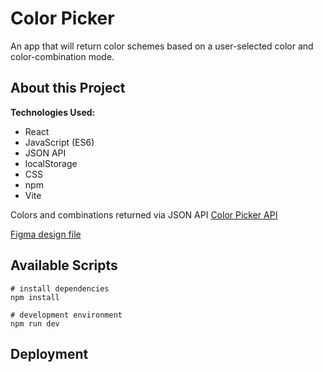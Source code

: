 # Color Picker

An app that will return color schemes based on a user-selected color and color-combination mode.

<!-- Check it out: [Color Picker](https://adamgonzls.github.io/random-quote-generator/) -->

## About this Project

**Technologies Used:**

- React
- JavaScript (ES6)
- JSON API
- localStorage
- CSS
- npm
- Vite

Colors and combinations returned via JSON API [Color Picker API](https://www.thecolorapi.com/)

[Figma design file](<https://www.figma.com/file/89fWdvbs8FBNpNAB3U0XBc/Color-Picker-(Copy)?node-id=0%3A1>)

## Available Scripts

```
# install dependencies
npm install

# development environment
npm run dev
```

## Deployment

<!-- Deployed using [Vite](https://vitejs.dev/) -->

<!-- Deploy happens upon... -->
